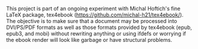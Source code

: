 This project is part of an ongoing experiment with Michal Hoftich's fine 
LaTeX package, tex4ebook (https://github.com/michal-h21/tex4ebook/). The 
objective is to make sure that a document may be processed into 
DVI/PS/PDF formats as well as those formats provided by tex4ebook (epub, 
epub3, and mobi) without rewriting anything or using ifdefs or worrying 
if the ebook render will look like garbage or have structural problems.
